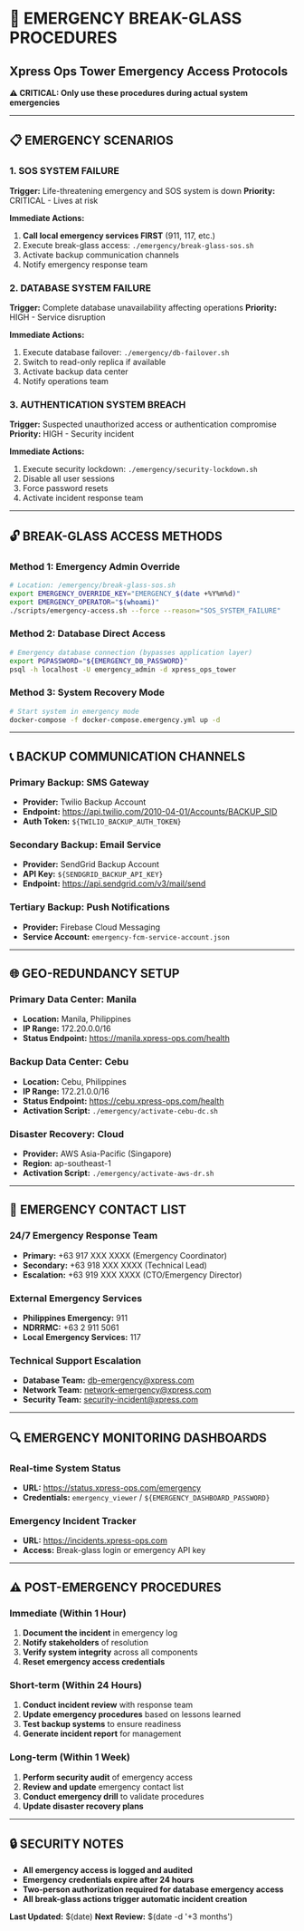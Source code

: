 # 🚨 EMERGENCY BREAK-GLASS PROCEDURES
## Xpress Ops Tower Emergency Access Protocols

**⚠️ CRITICAL: Only use these procedures during actual system emergencies**

---

## 📋 EMERGENCY SCENARIOS

### 1. **SOS SYSTEM FAILURE**
**Trigger:** Life-threatening emergency and SOS system is down
**Priority:** CRITICAL - Lives at risk

**Immediate Actions:**
1. **Call local emergency services FIRST** (911, 117, etc.)
2. Execute break-glass access: `./emergency/break-glass-sos.sh`
3. Activate backup communication channels
4. Notify emergency response team

### 2. **DATABASE SYSTEM FAILURE**  
**Trigger:** Complete database unavailability affecting operations
**Priority:** HIGH - Service disruption

**Immediate Actions:**
1. Execute database failover: `./emergency/db-failover.sh`
2. Switch to read-only replica if available
3. Activate backup data center
4. Notify operations team

### 3. **AUTHENTICATION SYSTEM BREACH**
**Trigger:** Suspected unauthorized access or authentication compromise  
**Priority:** HIGH - Security incident

**Immediate Actions:**
1. Execute security lockdown: `./emergency/security-lockdown.sh`
2. Disable all user sessions
3. Force password resets
4. Activate incident response team

---

## 🔓 BREAK-GLASS ACCESS METHODS

### Method 1: Emergency Admin Override
```bash
# Location: /emergency/break-glass-sos.sh
export EMERGENCY_OVERRIDE_KEY="EMERGENCY_$(date +%Y%m%d)"
export EMERGENCY_OPERATOR="$(whoami)"
./scripts/emergency-access.sh --force --reason="SOS_SYSTEM_FAILURE"
```

### Method 2: Database Direct Access
```bash
# Emergency database connection (bypasses application layer)
export PGPASSWORD="${EMERGENCY_DB_PASSWORD}"
psql -h localhost -U emergency_admin -d xpress_ops_tower
```

### Method 3: System Recovery Mode
```bash
# Start system in emergency mode
docker-compose -f docker-compose.emergency.yml up -d
```

---

## 📞 BACKUP COMMUNICATION CHANNELS

### Primary Backup: SMS Gateway
- **Provider:** Twilio Backup Account
- **Endpoint:** https://api.twilio.com/2010-04-01/Accounts/BACKUP_SID
- **Auth Token:** `${TWILIO_BACKUP_AUTH_TOKEN}`

### Secondary Backup: Email Service  
- **Provider:** SendGrid Backup Account
- **API Key:** `${SENDGRID_BACKUP_API_KEY}`
- **Endpoint:** https://api.sendgrid.com/v3/mail/send

### Tertiary Backup: Push Notifications
- **Provider:** Firebase Cloud Messaging
- **Service Account:** `emergency-fcm-service-account.json`

---

## 🌐 GEO-REDUNDANCY SETUP

### Primary Data Center: Manila
- **Location:** Manila, Philippines  
- **IP Range:** 172.20.0.0/16
- **Status Endpoint:** https://manila.xpress-ops.com/health

### Backup Data Center: Cebu
- **Location:** Cebu, Philippines
- **IP Range:** 172.21.0.0/16  
- **Status Endpoint:** https://cebu.xpress-ops.com/health
- **Activation Script:** `./emergency/activate-cebu-dc.sh`

### Disaster Recovery: Cloud
- **Provider:** AWS Asia-Pacific (Singapore)
- **Region:** ap-southeast-1
- **Activation Script:** `./emergency/activate-aws-dr.sh`

---

## 📝 EMERGENCY CONTACT LIST

### 24/7 Emergency Response Team
- **Primary:** +63 917 XXX XXXX (Emergency Coordinator)
- **Secondary:** +63 918 XXX XXXX (Technical Lead)
- **Escalation:** +63 919 XXX XXXX (CTO/Emergency Director)

### External Emergency Services
- **Philippines Emergency:** 911
- **NDRRMC:** +63 2 911 5061
- **Local Emergency Services:** 117

### Technical Support Escalation
- **Database Team:** db-emergency@xpress.com
- **Network Team:** network-emergency@xpress.com  
- **Security Team:** security-incident@xpress.com

---

## 🔍 EMERGENCY MONITORING DASHBOARDS

### Real-time System Status
- **URL:** https://status.xpress-ops.com/emergency
- **Credentials:** `emergency_viewer` / `${EMERGENCY_DASHBOARD_PASSWORD}`

### Emergency Incident Tracker
- **URL:** https://incidents.xpress-ops.com
- **Access:** Break-glass login or emergency API key

---

## ⚠️ POST-EMERGENCY PROCEDURES

### Immediate (Within 1 Hour)
1. **Document the incident** in emergency log
2. **Notify stakeholders** of resolution
3. **Verify system integrity** across all components
4. **Reset emergency access credentials**

### Short-term (Within 24 Hours)  
1. **Conduct incident review** with response team
2. **Update emergency procedures** based on lessons learned
3. **Test backup systems** to ensure readiness
4. **Generate incident report** for management

### Long-term (Within 1 Week)
1. **Perform security audit** of emergency access
2. **Review and update** emergency contact list
3. **Conduct emergency drill** to validate procedures
4. **Update disaster recovery plans**

---

## 🔒 SECURITY NOTES

- **All emergency access is logged and audited**
- **Emergency credentials expire after 24 hours**
- **Two-person authorization required for database emergency access**
- **All break-glass actions trigger automatic incident creation**

**Last Updated:** $(date)
**Next Review:** $(date -d '+3 months')